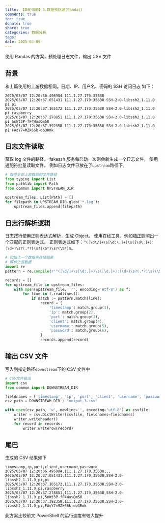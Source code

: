 ```yaml
---
title: 【草船借箭】3.数据预处理(Pandas)
comments: true
toc: true
donate: true
share: true
categories: 数据分析
tags:
date: 2025-03-09
---
```


使用 Pandas 的方案，预处理日志文件，输出 CSV 文件

<!-- more -->

## 背景

和上篇使用的上游数据相同，日期、IP、用户名、密码的 SSH 访问日志
如下：

```log
2025/03/07 12:20:36.496984 111.1.27.170:35638
2025/03/07 12:20:37.051431 111.1.27.170:35638 SSH-2.0-libssh2_1.11.0 pi pi
2025/03/07 12:20:37.165172 111.1.27.170:35638 SSH-2.0-libssh2_1.11.0 pi raspberry
2025/03/07 12:20:37.278851 111.1.27.170:35638 SSH-2.0-libssh2_1.11.0 pi 5nWt3P-fF4WosQm5O
2025/03/07 12:20:37.392358 111.1.27.170:35638 SSH-2.0-libssh2_1.11.0 pi FAqY7=MZk66k-ob3Rmk
```

## 日志文件读取

获取 log 文件的路径。
fakessh 服务每启动一次则会新生成一个日志文件。
使用通配符批量读取文件。
例如日志文件已放在了`upstream`路径下。

```python
# 取得全部上游数据的文件路径
from typing import List
from pathlib import Path
from common import UPSTREAM_DIR

upstream_files: List[Path] = []
for filepath in UPSTREAM_DIR.glob('*.log'):
    upstream_files.append(filepath)
```

## 日志行解析逻辑

日志按行使用正则表达式解析，生成 Object。
使用在线工具，例如[嗨正则](https://hiregex.com/)测出一个匹配的正则表达式。
正则表达式如下：`^([\d\/]+\s[\d:\.]+)\s([\d\.]+):(\d+)\s?(.*?)\s?(\S*)\s?(\S*)$`。

```python
# 初始化一个数组来存储结果
# 解析上游数据
import re
pattern = re.compile(r'^([\d/]+\s[\d:.]+)\s([\d.]+):(\d+)\s?(.*?)\s?(\S*)\s?(\S*)$')

records = []
for upstream_file in upstream_files:
    with open(upstream_file, 'r', encoding='utf-8') as f:
        for line in f.readlines():
            if match := pattern.match(line):
                record = {
                    'timestamp': match.group(1),
                    'ip': match.group(2),
                    'port': match.group(3),
                    'client': match.group(4),
                    'username': match.group(5),
                    'password': match.group(6),
                }
                records.append(record)
```

## 输出 CSV 文件

写入到指定路径`downstream`下的 CSV 文件中

```python
# CSV文件输出
import csv
from common import DOWNSTREAM_DIR

fieldnames = ['timestamp', 'ip', 'port', 'client', 'username', 'password']
csv_path = DOWNSTREAM_DIR / "output_3.csv"

with open(csv_path, 'w', newline='', encoding='utf-8') as csvfile:
    writer = csv.DictWriter(csvfile, fieldnames=fieldnames)
    writer.writeheader()
    for record in records:
        writer.writerow(record)
```

## 尾巴

生成的 CSV 结果如下

```csv
timestamp,ip,port,client,username,password
2025/03/07 12:20:36.496984,111.1.27.170,35638,,,
2025/03/07 12:20:37.051431,111.1.27.170,35638,SSH-2.0-libssh2_1.11.0,pi,pi
2025/03/07 12:20:37.165172,111.1.27.170,35638,SSH-2.0-libssh2_1.11.0,pi,raspberry
2025/03/07 12:20:37.278851,111.1.27.170,35638,SSH-2.0-libssh2_1.11.0,pi,5nWt3P-fF4WosQm5O
2025/03/07 12:20:37.392358,111.1.27.170,35638,SSH-2.0-libssh2_1.11.0,pi,FAqY7=MZk66k-ob3Rmk
```

此方案比较前文 PowerShell 的运行速度有较大提升

